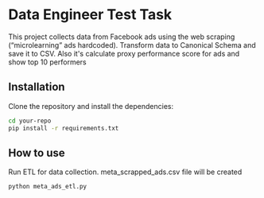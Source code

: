 # Data Engineer Test Task

This project collects data from Facebook ads using the web scraping (“microlearning” ads hardcoded). Transform data to Canonical Schema and save it to CSV. Also it's calculate proxy performance score for ads and show top 10 performers


## Installation

Clone the repository and install the dependencies:

```bash
cd your-repo
pip install -r requirements.txt
```

## How to use
Run ETL for data collection. meta_scrapped_ads.csv file will be created
```bash
python meta_ads_etl.py
```
